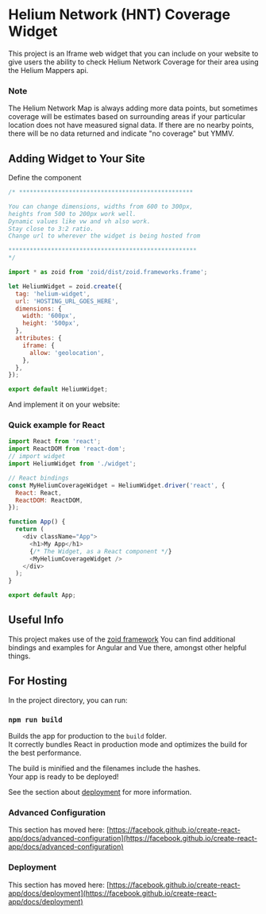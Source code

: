 # Helium Network (HNT) Coverage Widget

This project is an Iframe web widget that you can include on your website to give users the ability to check Helium Network Coverage for their area using the Helium Mappers api.

### Note

The Helium Network Map is always adding more data points, but sometimes coverage will be estimates based on surrounding areas if your particular location does not have measured signal data. If there are no nearby points, there will be no data returned and indicate "no coverage" but YMMV.

## Adding Widget to Your Site

Define the component

```javascript
/* *************************************************

You can change dimensions, widths from 600 to 300px, 
heights from 500 to 200px work well.
Dynamic values like vw and vh also work.
Stay close to 3:2 ratio.
Change url to wherever the widget is being hosted from

*****************************************************
*/

import * as zoid from 'zoid/dist/zoid.frameworks.frame';

let HeliumWidget = zoid.create({
  tag: 'helium-widget',
  url: 'HOSTING_URL_GOES_HERE',
  dimensions: {
    width: '600px',
    height: '500px',
  },
  attributes: {
    iframe: {
      allow: 'geolocation',
    },
  },
});

export default HeliumWidget;
```

And implement it on your website:

### Quick example for React

```javascript
import React from 'react';
import ReactDOM from 'react-dom';
// import widget
import HeliumWidget from './widget';

// React bindings
const MyHeliumCoverageWidget = HeliumWidget.driver('react', {
  React: React,
  ReactDOM: ReactDOM,
});

function App() {
  return (
    <div className="App">
      <h1>My App</h1>
      {/* The Widget, as a React component */}
      <MyHeliumCoverageWidget />
    </div>
  );
}

export default App;
```

## Useful Info

This project makes use of the [zoid framework](https://github.com/krakenjs/zoid)
You can find additional bindings and examples for Angular and Vue there, amongst other helpful things.

## For Hosting

In the project directory, you can run:

### `npm run build`

Builds the app for production to the `build` folder.\
It correctly bundles React in production mode and optimizes the build for the best performance.

The build is minified and the filenames include the hashes.\
Your app is ready to be deployed!

See the section about [deployment](https://facebook.github.io/create-react-app/docs/deployment) for more information.

### Advanced Configuration

This section has moved here: [https://facebook.github.io/create-react-app/docs/advanced-configuration](https://facebook.github.io/create-react-app/docs/advanced-configuration)

### Deployment

This section has moved here: [https://facebook.github.io/create-react-app/docs/deployment](https://facebook.github.io/create-react-app/docs/deployment)
